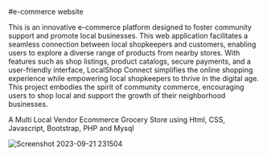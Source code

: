 #e-commerce website

This is an innovative e-commerce platform designed to foster community support and promote local businesses. This web application facilitates a seamless connection between local shopkeepers and customers, enabling users to explore a diverse range of products from nearby stores. With features such as shop listings, product catalogs, secure payments, and a user-friendly interface, LocalShop Connect simplifies the online shopping experience while empowering local shopkeepers to thrive in the digital age. This project embodies the spirit of community commerce, encouraging users to shop local and support the growth of their neighborhood businesses.

A Multi Local Vendor Ecommerce Grocery Store using Html, CSS, Javascript, Bootstrap, PHP and Mysql


![Screenshot 2023-09-21 231504](https://github.com/sanchitanand1/Shopsavvy---An-Online-Grocery-Website/assets/145704254/2347a472-d7e1-44ba-9c5d-3c78bb1cf735)
